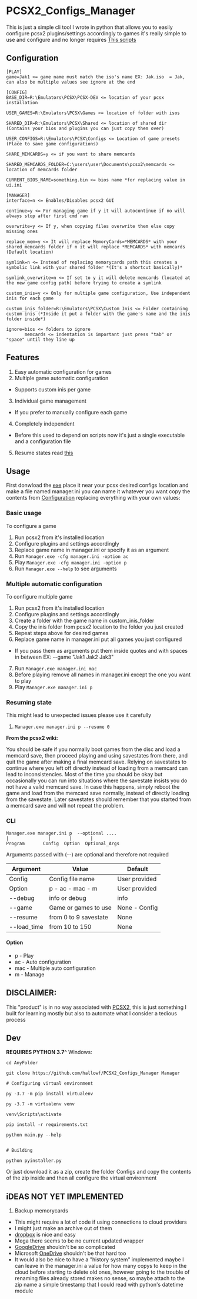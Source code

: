 # PCSX2_Configs_Manager
This is just a simple cli tool I wrote in python that allows you to easily configure pcsx2 plugins/settings accordingly to games it's really simple to use and configure and no longer requires [This scripts](https://github.com/hallowf/PCSX2_Configs)

## Configuration

```
[PLAY]
game=Jak1 <= game name must match the iso's name EX: Jak.iso  = Jak, can also be multiple values see ignore at the end

[CONFIG]
BASE_DIR=R:\Emulators\PCSX\PCSX-DEV <= location of your pcsx installation

USER_GAMES=R:\Emulators\PCSX\Games <= location of folder with isos

SHARED_DIR=R:\Emulators\PCSX\Shared <= location of shared dir (Contains your bios and plugins you can just copy them over)

USER_CONFIGS=R:\Emulators\PCSX\Configs <= Location of game presets (Place to save game configurations)

SHARE_MEMCARDS=y <= if you want to share memcards

SHARED_MEMCARDS_FOLDER=C:\users\user\Documents\pcsx2\memcards <= location of memcards folder

CURRENT_BIOS_NAME=something.bin <= bios name *for replacing value in ui.ini

[MANAGER]
interface=n <= Enables/Disables pcsx2 GUI

continue=y <= For managing game if y it will autocontinue if no will always stop after first cmd ran

overwrite=y <= If y, when copying files overwrite them else copy missing ones

replace_mem=y <= It will replace MemoryCards=*MEMCARDS* with your shared memcards folder if n it will replace *MEMCARDS* with memcards (Default location)

symlink=n <= Instead of replacing memorycards path this creates a symbolic link with your shared folder *(It's a shortcut basically)*

symlink_overwrite=n <= If set to y it will delete memcards (located at the new game config path) before trying to create a symlink

custom_inis=y <= Only for multiple game configuration, Use independent inis for each game

custom_inis_folder=R:\Emulators\PCSX\Custom_Inis <= Folder containing custom inis (*Inside it put a folder with the game's name and the inis folder inside*)

ignore=bios <= folders to ignore
       memcards <= indentation is important just press "tab" or "space" until they line up
```

## Features

1. Easy automatic configuration for games
2. Multiple game automatic configuration
 * Supports custom inis per game
3. Individual game management
  * If you prefer to manually configure each game
4. Completely independent
 * Before this used to depend on scripts now it's just a single executable and a configuration file
5. Resume states read [this](#resuming-state)

## Usage

First donwload the [exe](https://github.com/hallowf/PCSX2_Configs_Manager/releases) place it near your pcsx desired configs location and make a file named manager.ini you can name it whatever you want copy the contents from [Configuration](#configuration) replacing everything with your own values:

### Basic usage

To configure a game
1. Run pcsx2 from it's installed location
2. Configure plugins and settings accordingly
3. Replace game name in manager.ini or specify it as an argument
4. Run `Manager.exe -cfg manager.ini -option ac`
5. Play `Manager.exe -cfg manager.ini -option p`
6. Run `Manager.exe --help` to see arguments

### Multiple automatic configuration

To configure multiple game
1. Run pcsx2 from it's installed location
2. Configure plugins and settings accordingly
3. Create a folder with the game name in custom_inis_folder
4. Copy the inis folder from pcsx2 location to the folder you just created
5. Repeat steps above for desired games
6. Replace game name in manager.ini put all games you just configured
 * If you pass them as arguments put them inside quotes and with spaces in between EX: --game "Jak1 Jak2 Jak3"
7. Run `Manager.exe manager.ini mac`
8. Before playing remove all names in manager.ini except the one you want to play
9. Play `Manager.exe manager.ini p`


### Resuming state

This might lead to unexpected issues please use it carefully
1. `Manager.exe manager.ini p --resume 0`


**From the pcsx2 wiki:**

You should be safe if you normally boot games from the disc and load a memcard save, then proceed playing and using savestates from there, and quit the game after making a final memcard save. Relying on savestates to continue where you left off directly instead of loading from a memcard can lead to inconsistencies. Most of the time you should be okay but occasionally you can run into situations where the savestate insists you do not have a valid memcard save.
In case this happens, simply reboot the game and load from the memcard save normally, instead of directly loading from the savestate. Later savestates should remember that you started from a memcard save and will not repeat the problem.

### CLI

```
Manager.exe manager.ini p  --optional ....
|               |       |       |
Program       Config  Option  Optional_Args
```

Arguments passed with (--) are optional and therefore not required

|   Argument    |        Value          |     Default     |
| ------------- | --------------------- | --------------- |
|   Config      | Config file name      |  User provided  |
|   Option      | p - ac - mac - m      |  User provided  |
|   --debug     | info or debug         |  info           |
|   --game      | Game or games to use  |  None - Config  |
|   --resume    | from 0 to 9 savestate |  None           |
|   --load_time |     from 10 to 150    |  None           |


#### Option
 * p - Play
 * ac - Auto configuration
 * mac - Multiple auto configuration
 * m - Manage


## DISCLAIMER:

This "product" is in no way associated with [PCSX2](https://pcsx2.net/), this is just something I built for learning mostly but also to automate what I consider a tedious process

## Dev
**REQUIRES PYTHON 3.7^**
Windows:

```
cd AnyFolder

git clone https://github.com/hallowf/PCSX2_Configs_Manager Manager

# Configuring virtual environment

py -3.7 -m pip install virtualenv

py -3.7 -m virtualenv venv

venv\Scripts\activate

pip install -r requirements.txt

python main.py --help


# Building

python pyinstaller.py

```

Or just download it as a zip, create the folder Configs and copy the contents of the zip inside
and then all configure the virtual environment

## iDEAS NOT YET IMPLEMENTED

1. Backup memorycards
* This might require a lot of code if using connections to cloud providers
* I might just make an archive out of them
* [dropbox](https://github.com/dropbox/dropbox-sdk-python) is nice and easy
* Mega there seems to be no current updated wrapper
* [GoogleDrive](https://developers.google.com/drive/api/v3/quickstart/python) shouldn't be so complicated
* Microsoft [OneDrive](https://github.com/OneDrive/onedrive-sdk-python) shouldn't be that hard too
* It would also be nice to have a "history system" implemented maybe I can leave in the manager.ini a value
for how many copys to keep in the cloud before starting to delete old ones,
however going to the trouble of renaming files already stored makes no sense,
so maybe attach to the zip name a simple timestamp that I could read with python's
datetime module
